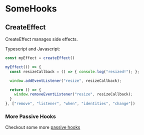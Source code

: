 # SomeHooks

## CreateEffect

CreateEffect manages side effects.

Typescript and Javascript:

```ts
const myEffect = createEffect()

myEffect(() => {
  const resizeCallback = () => { console.log("resized!"); };

  window.addEventListener("resize", resizeCallback);

  return () => {
    window.removeEventListener("resize", resizeCallback);
  }
}, ["remove", "listener", "when", "identities", "change"])
```

### More Passive Hooks

Checkout some more
[passive hooks](https://github.com/taylor-vann/somehooks#passive-hooks)
